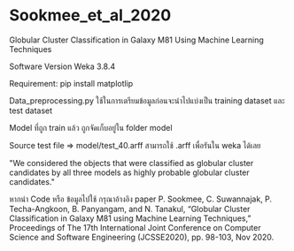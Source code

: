 # Sookmee_et_al_2020
Globular Cluster Classification in Galaxy M81 Using Machine Learning Techniques

Software Version
Weka 3.8.4 

Requirement: pip install matplotlip

Data_preprocessing.py ใช้ในการเตรียมข้อมูลก่อนจะนำไปแบ่งเป็น training dataset และ test dataset

Model ที่ถูก train แล้ว ถูกจัดเก็บอยู่ใน folder model

Source test file => model/test_40.arff สามารถใช้ .arff เพื่อรันใน weka ได้เลย

"We considered the objects that were classified as
globular cluster candidates by all three models as highly
probable globular cluster candidates."

หากนำ Code หรือ ข้อมูลไปใช้ กรุณาอ้างอิง paper 
P. Sookmee, C. Suwannajak, P. Techa-Angkoon, B. Panyangam, and
N. Tanakul, “Globular Cluster Classification in Galaxy M81 using
Machine Learning Techniques,” Proceedings of The 17th
International Joint Conference on Computer Science and Software
Engineering (JCSSE2020), pp. 98-103, Nov 2020.
